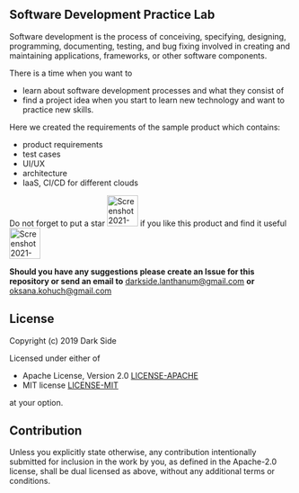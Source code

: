 ## Software Development Practice Lab

Software development is the process of conceiving, specifying, designing, programming, documenting, testing, and bug fixing involved in creating and maintaining applications, frameworks, or other software components.

There is a time when you want to 
- learn about software development processes and what they consist of
- find a project idea when you start to learn new technology and want to practice new skills. 

Here we created the requirements of the sample product which contains: 
- product requirements
- test cases
- UI/UX
- architecture
- IaaS, CI/CD for different clouds


 Do not forget to put a star <img width="55" alt="Screenshot 2021-10-26 at 20 07 09" src="https://user-images.githubusercontent.com/6854044/138927161-8ca50ae4-11cb-4091-bd3d-c50845d07e78.png"> if you like this product and find it useful <img width="55" alt="Screenshot 2021-10-26 at 20 07 09" src="https://user-images.githubusercontent.com/6854044/138928380-2d5fe11a-662a-4132-89b7-bfbacdb0cf0c.png">
 

**Should you have any suggestions please create an Issue for this repository or send an email to** darkside.lanthanum@gmail.com **or** oksana.kohuch@gmail.com


## License

Copyright (c) 2019 Dark Side

Licensed under either of

 * Apache License, Version 2.0
   [LICENSE-APACHE](http://www.apache.org/licenses/LICENSE-2.0)
 * MIT license
   [LICENSE-MIT](http://opensource.org/licenses/MIT)

at your option.

## Contribution

Unless you explicitly state otherwise, any contribution intentionally submitted
for inclusion in the work by you, as defined in the Apache-2.0 license, shall be
dual licensed as above, without any additional terms or conditions.

